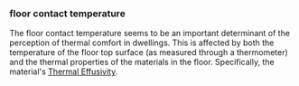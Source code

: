 ### floor contact temperature

The floor contact temperature seems to be an important 
determinant of the perception of thermal comfort in dwellings. 
This is affected by both the temperature of the floor top surface 
(as measured through a thermometer) and the thermal properties
of the materials in the floor. Specifically, the material's
[Thermal Effusivity](https://en.wikipedia.org/wiki/Thermal_effusivity).